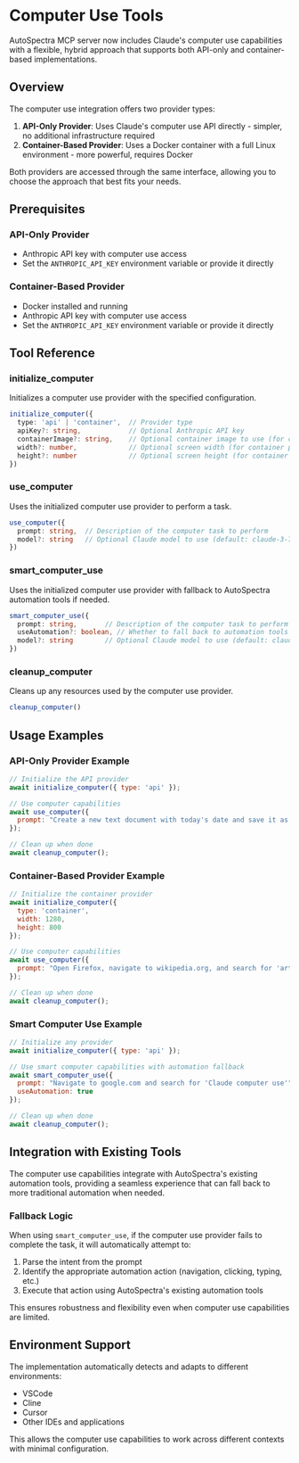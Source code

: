 # Computer Use Tools

AutoSpectra MCP server now includes Claude's computer use capabilities with a flexible, hybrid approach that supports both API-only and container-based implementations.

## Overview

The computer use integration offers two provider types:

1. **API-Only Provider**: Uses Claude's computer use API directly - simpler, no additional infrastructure required
2. **Container-Based Provider**: Uses a Docker container with a full Linux environment - more powerful, requires Docker

Both providers are accessed through the same interface, allowing you to choose the approach that best fits your needs.

## Prerequisites

### API-Only Provider

- Anthropic API key with computer use access
- Set the `ANTHROPIC_API_KEY` environment variable or provide it directly

### Container-Based Provider

- Docker installed and running
- Anthropic API key with computer use access
- Set the `ANTHROPIC_API_KEY` environment variable or provide it directly

## Tool Reference

### initialize_computer

Initializes a computer use provider with the specified configuration.

```typescript
initialize_computer({
  type: 'api' | 'container',  // Provider type
  apiKey?: string,            // Optional Anthropic API key
  containerImage?: string,    // Optional container image to use (for container provider)
  width?: number,             // Optional screen width (for container provider)
  height?: number             // Optional screen height (for container provider)
})
```

### use_computer

Uses the initialized computer use provider to perform a task.

```typescript
use_computer({
  prompt: string,  // Description of the computer task to perform
  model?: string   // Optional Claude model to use (default: claude-3-7-sonnet-20240307)
})
```

### smart_computer_use

Uses the initialized computer use provider with fallback to AutoSpectra automation tools if needed.

```typescript
smart_computer_use({
  prompt: string,       // Description of the computer task to perform
  useAutomation?: boolean, // Whether to fall back to automation tools if computer use fails (default: true)
  model?: string        // Optional Claude model to use (default: claude-3-7-sonnet-20240307)
})
```

### cleanup_computer

Cleans up any resources used by the computer use provider.

```typescript
cleanup_computer()
```

## Usage Examples

### API-Only Provider Example

```javascript
// Initialize the API provider
await initialize_computer({ type: 'api' });

// Use computer capabilities
await use_computer({ 
  prompt: "Create a new text document with today's date and save it as today.txt" 
});

// Clean up when done
await cleanup_computer();
```

### Container-Based Provider Example

```javascript
// Initialize the container provider
await initialize_computer({ 
  type: 'container',
  width: 1280,
  height: 800
});

// Use computer capabilities
await use_computer({ 
  prompt: "Open Firefox, navigate to wikipedia.org, and search for 'artificial intelligence'" 
});

// Clean up when done
await cleanup_computer();
```

### Smart Computer Use Example

```javascript
// Initialize any provider
await initialize_computer({ type: 'api' });

// Use smart computer capabilities with automation fallback
await smart_computer_use({ 
  prompt: "Navigate to google.com and search for 'Claude computer use'",
  useAutomation: true
});

// Clean up when done
await cleanup_computer();
```

## Integration with Existing Tools

The computer use capabilities integrate with AutoSpectra's existing automation tools, providing a seamless experience that can fall back to more traditional automation when needed.

### Fallback Logic

When using `smart_computer_use`, if the computer use provider fails to complete the task, it will automatically attempt to:

1. Parse the intent from the prompt
2. Identify the appropriate automation action (navigation, clicking, typing, etc.)
3. Execute that action using AutoSpectra's existing automation tools

This ensures robustness and flexibility even when computer use capabilities are limited.

## Environment Support

The implementation automatically detects and adapts to different environments:

- VSCode
- Cline
- Cursor
- Other IDEs and applications

This allows the computer use capabilities to work across different contexts with minimal configuration.
